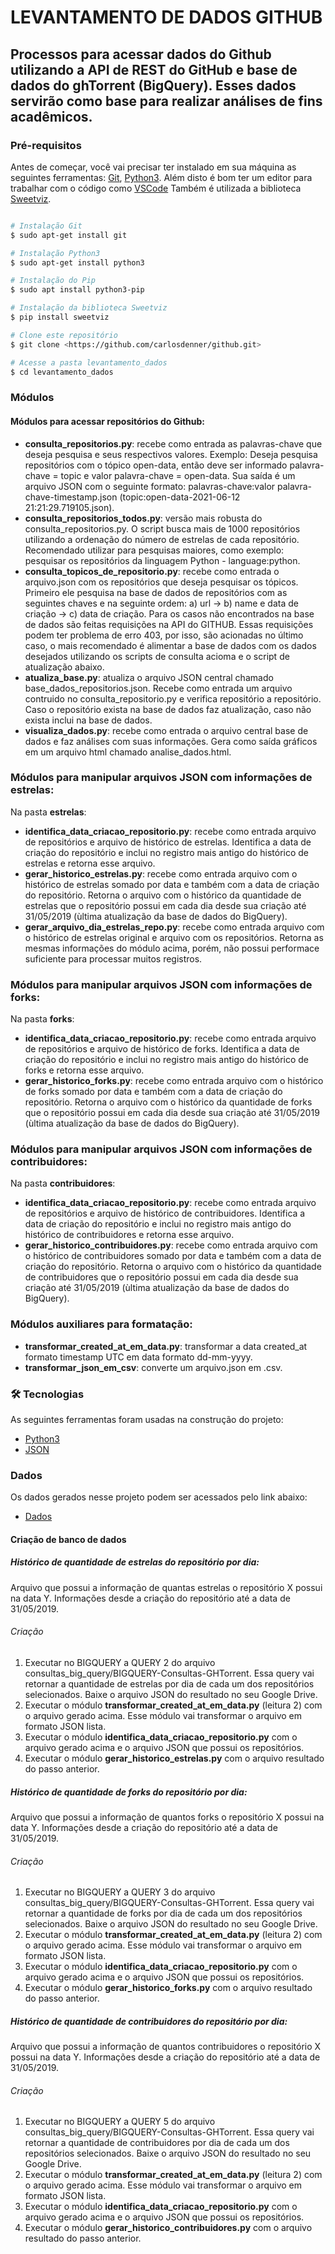 # LEVANTAMENTO DE DADOS GITHUB

## Processos para acessar dados do Github utilizando a API de REST do GitHub e base de dados do ghTorrent (BigQuery). Esses dados servirão como base para realizar análises de fins acadêmicos.

### Pré-requisitos
Antes de começar, você vai precisar ter instalado em sua máquina as seguintes ferramentas: 
[Git](https://git-scm.com), [Python3](https://www.python.org/). 
Além disto é bom ter um editor para trabalhar com o código como [VSCode](https://code.visualstudio.com/)
Também é utilizada a biblioteca [Sweetviz](https://pypi.org/project/sweetviz/).

```bash

# Instalação Git
$ sudo apt-get install git

# Instalação Python3 
$ sudo apt-get install python3

# Instalação do Pip
$ sudo apt install python3-pip

# Instalação da biblioteca Sweetviz
$ pip install sweetviz

# Clone este repositório
$ git clone <https://github.com/carlosdenner/github.git>

# Acesse a pasta levantamento_dados
$ cd levantamento_dados

```

### Módulos

#### Módulos para acessar repositórios do Github:

- **consulta_repositorios.py**: recebe como entrada as palavras-chave que deseja pesquisa e seus respectivos valores. Exemplo: Deseja pesquisa repositórios com o tópico open-data, então deve ser informado palavra-chave = topic e valor palavra-chave = open-data. Sua saída é um arquivo JSON com o seguinte formato: palavras-chave:valor palavra-chave-timestamp.json (topic:open-data-2021-06-12 21:21:29.719105.json).
- **consulta_repositorios_todos.py**: versão mais robusta do consulta_repositorios.py. O script busca mais de 1000 repositórios utilizando a ordenação do número de estrelas de cada repositório. Recomendado utilizar para pesquisas maiores, como exemplo: pesquisar os repositórios da linguagem Python - language:python.
- **consulta_topicos_de_repositorio.py**: recebe como entrada o arquivo.json com os repositórios que deseja pesquisar os tópicos. Primeiro ele pesquisa na base de dados de repositórios com as seguintes chaves e na seguinte ordem: a) url -> b) name e data de criação -> c) data de criação. Para os casos não encontrados na base de dados são feitas requisições na API do GITHUB. Essas requisições podem ter problema de erro 403, por isso, são acionadas no último caso, o mais recomendado é alimentar a base de dados com os dados desejados utilizando os scripts de consulta acioma e o script de atualização abaixo.
- **atualiza_base.py**: atualiza o arquivo JSON central chamado base_dados_repositorios.json. Recebe como entrada um arquivo contruido no consulta_repositorio.py e verifica repositório a repositório. Caso o repositório exista na base de dados faz atualização, caso não exista inclui na base de dados.
- **visualiza_dados.py**: recebe como entrada o arquivo central base de dados e faz análises com suas informações. Gera como saída gráficos em um arquivo html chamado analise_dados.html.

### Módulos para manipular arquivos JSON com informações de estrelas:
Na pasta **estrelas**:

- **identifica_data_criacao_repositorio.py**: recebe como entrada arquivo de repositórios e arquivo de histórico de estrelas. Identifica a data de criação do repositório e inclui no registro mais antigo do histórico de estrelas e retorna esse arquivo.
- **gerar_historico_estrelas.py**: recebe como entrada arquivo com o histórico de estrelas somado por data e também com a data de criação do repositório. Retorna o arquivo com o histórico da quantidade de estrelas que o repositório possui em cada dia desde sua criação até 31/05/2019 (ùltima atualização da base de dados do BigQuery).
- **gerar_arquivo_dia_estrelas_repo.py**: recebe como entrada arquivo com o histórico de estrelas original e arquivo com os repositórios. Retorna as mesmas informações do módulo acima, porém, não possui performace suficiente para processar muitos registros.

### Módulos para manipular arquivos JSON com informações de forks:
Na pasta **forks**:

- **identifica_data_criacao_repositorio.py**: recebe como entrada arquivo de repositórios e arquivo de histórico de forks. Identifica a data de criação do repositório e inclui no registro mais antigo do histórico de forks e retorna esse arquivo.
- **gerar_historico_forks.py**: recebe como entrada arquivo com o histórico de forks somado por data e também com a data de criação do repositório. Retorna o arquivo com o histórico da quantidade de forks que o repositório possui em cada dia desde sua criação até 31/05/2019 (ùltima atualização da base de dados do BigQuery).

### Módulos para manipular arquivos JSON com informações de contribuidores:
Na pasta **contribuidores**:

- **identifica_data_criacao_repositorio.py**: recebe como entrada arquivo de repositórios e arquivo de histórico de contribuidores. Identifica a data de criação do repositório e inclui no registro mais antigo do histórico de contribuidores e retorna esse arquivo.
- **gerar_historico_contribuidores.py**: recebe como entrada arquivo com o histórico de contribuidores somado por data e também com a data de criação do repositório. Retorna o arquivo com o histórico da quantidade de contribuidores que o repositório possui em cada dia desde sua criação até 31/05/2019 (ùltima atualização da base de dados do BigQuery).

### Módulos auxiliares para formatação:

- **transformar_created_at_em_data.py**: transformar a data created_at formato timestamp UTC em data formato dd-mm-yyyy.
- **transformar_json_em_csv**: converte um arquivo.json em .csv.

### 🛠 Tecnologias

As seguintes ferramentas foram usadas na construção do projeto:

- [Python3](https://www.python.org/)
- [JSON](https://www.json.org/json-en.html)

### Dados

Os dados gerados nesse projeto podem ser acessados pelo link abaixo:
- [Dados](https://drive.google.com/drive/folders/1nwXFGrAOknPYeDqSTQfKhwJRTe4GvilS?usp=sharing)

#### Criação de banco de dados

##### Histórico de quantidade de estrelas do repositório por dia: 
Arquivo que possui a informação de quantas estrelas o repositório X possui na data Y. Informações desde a criação do repositório até a data de 31/05/2019.

###### Criação
1. Executar no BIGQUERY a QUERY 2 do arquivo consultas_big_query/BIGQUERY-Consultas-GHTorrent. Essa query vai retornar a quantidade de estrelas por dia de cada um dos repositórios selecionados. Baixe o arquivo JSON do resultado no seu Google Drive.
2. Executar o módulo **transformar_created_at_em_data.py** (leitura 2) com o arquivo gerado acima. Esse módulo vai transformar o arquivo em formato JSON lista.
3. Executar o módulo **identifica_data_criacao_repositorio.py** com o arquivo gerado acima e o arquivo JSON que possui os repositórios.
4. Executar o módulo **gerar_historico_estrelas.py** com o arquivo resultado do passo anterior.


##### Histórico de quantidade de forks do repositório por dia: 
Arquivo que possui a informação de quantos forks o repositório X possui na data Y. Informações desde a criação do repositório até a data de 31/05/2019.

###### Criação
1. Executar no BIGQUERY a QUERY 3 do arquivo consultas_big_query/BIGQUERY-Consultas-GHTorrent. Essa query vai retornar a quantidade de forks por dia de cada um dos repositórios selecionados. Baixe o arquivo JSON do resultado no seu Google Drive.
2. Executar o módulo **transformar_created_at_em_data.py** (leitura 2) com o arquivo gerado acima. Esse módulo vai transformar o arquivo em formato JSON lista.
3. Executar o módulo **identifica_data_criacao_repositorio.py** com o arquivo gerado acima e o arquivo JSON que possui os repositórios.
4. Executar o módulo **gerar_historico_forks.py** com o arquivo resultado do passo anterior.

##### Histórico de quantidade de contribuidores do repositório por dia: 
Arquivo que possui a informação de quantos contribuidores o repositório X possui na data Y. Informações desde a criação do repositório até a data de 31/05/2019.

###### Criação
1. Executar no BIGQUERY a QUERY 5 do arquivo consultas_big_query/BIGQUERY-Consultas-GHTorrent. Essa query vai retornar a quantidade de contribuidores por dia de cada um dos repositórios selecionados. Baixe o arquivo JSON do resultado no seu Google Drive.
2. Executar o módulo **transformar_created_at_em_data.py** (leitura 2) com o arquivo gerado acima. Esse módulo vai transformar o arquivo em formato JSON lista.
3. Executar o módulo **identifica_data_criacao_repositorio.py** com o arquivo gerado acima e o arquivo JSON que possui os repositórios.
4. Executar o módulo **gerar_historico_contribuidores.py** com o arquivo resultado do passo anterior.